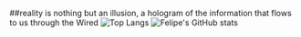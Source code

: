 
##reality is nothing but an illusion, a hologram of the information that flows to us through the Wired
![Top Langs](https://github-readme-stats.vercel.app/api/top-langs/?username=FelipePalagio&layout=pie&theme=radical)
![Felipe's GitHub stats](https://github-readme-stats.vercel.app/api?username=FelipePalagio&show_icons=true&theme=radical)





